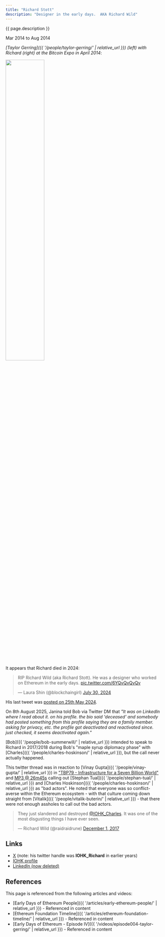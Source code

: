 ```yaml
---
title: "Richard Stott"
description: "Designer in the early days.  AKA Richard Wild"
---
```


{{ page.description }}

Mar 2014 to Aug 2014

*[Taylor Gerring]({{ '/people/taylor-gerring/' | relative_url }}) (left) with Richard (right) at the Bitcoin Expo in April 2014*:

<img src="{{ '/images/duncan.co/duncan.co_cropped_richard_wild.png' | relative_url }}" style="width: 50%; height: auto;">

It appears that Richard died in 2024:

<blockquote class="twitter-tweet"><p lang="en" dir="ltr">RIP Richard Wild (aka Richard Stott). He was a designer who worked on Ethereum in the early days. <a href="https://t.co/6YQvQvQvQv">pic.twitter.com/6YQvQvQvQv</a></p>&mdash; Laura Shin (@blockchaingirl) <a href="https://twitter.com/blockchaingirl/status/1818203032980471885?ref_src=twsrc%5Etfw">July 30, 2024</a></blockquote> <script async src="https://platform.twitter.com/widgets.js" charset="utf-8"></script>

His last tweet was [posted on 25th May 2024](https://x.com/VoxTheVarangian/status/1794509624235671844).

On 8th August 2025, Janina told Bob via Twitter DM that *"It was on LinkedIn where I read about it.  on his profile.  the bio said 'deceased' and somebody had posted something from this profile saying they are a family member.  asking for privacy, etc.  the profile got deactivated and reactivated since.  just checked, it seems deactivated again."*

[Bob]({{ '/people/bob-summerwill/' | relative_url }}) intended to speak to Richard in 2017/2018 during Bob's "maple syrup diplomacy phase" with [Charles]({{ '/people/charles-hoskinson/' | relative_url }}), but the call never actually happened.

This twitter thread was in reaction to [Vinay Gupta]({{ '/people/vinay-gupta/' | relative_url }}) in ["TBP79 - Infrastructure for a Seven Billion World"](https://thebitcoinpodcast.com/episode-79/) and [MP3 @ 26m45s](https://traffic.libsyn.com/secure/thebitcoinpodcast/VinayFinal.mp3) calling out [Stephan Tual]({{ '/people/stephan-tual/' | relative_url }}) and [Charles Hoskinson]({{ '/people/charles-hoskinson/' | relative_url }}) as "bad actors".  He noted that everyone was so conflict-averse within the Ethereum ecosystem - with that culture coming down straight from [Vitalik]({{ '/people/vitalik-buterin/' | relative_url }}) - that there were not enough assholes to call out the bad actors.

<blockquote class="twitter-tweet"><p lang="en" dir="ltr">They just slandered and destroyed <a href="https://twitter.com/IOHK_Charles?ref_src=twsrc%5Etfw">@IOHK_Charles</a>. It was one of the most disgusting things I have ever seen.</p>&mdash; Richard Wild (@raidraidrune) <a href="https://twitter.com/raidraidrune/status/936638941947625474?ref_src=twsrc%5Etfw">December 1, 2017</a></blockquote> <script async src="https://platform.twitter.com/widgets.js" charset="utf-8"></script>

## Links
- [X](https://x.com/raidraidrune) (note: his twitter handle was **IOHK_Richard** in earlier years)
- [IOHK profile](https://iohk.io/en/blog/authors/richard-wild/page-1/)
- [LinkedIn (now deleted)](https://www.linkedin.com/in/richard-wild-a0552026/)

## References

This page is referenced from the following articles and videos:

- [Early Days of Ethereum People]({{ '/articles/early-ethereum-people/' | relative_url }}) - Referenced in content
- [Ethereum Foundation Timeline]({{ '/articles/ethereum-foundation-timeline/' | relative_url }}) - Referenced in content
- [Early Days of Ethereum - Episode IV]({{ '/videos/episode004-taylor-gerring/' | relative_url }}) - Referenced in content
